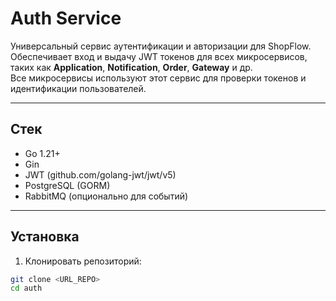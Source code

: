 # Auth Service

Универсальный сервис аутентификации и авторизации для ShopFlow.  
Обеспечивает вход и выдачу JWT токенов для всех микросервисов, таких как **Application**, **Notification**, **Order**, **Gateway** и др.  
Все микросервисы используют этот сервис для проверки токенов и идентификации пользователей.

---

## Стек

- Go 1.21+
- Gin
- JWT (github.com/golang-jwt/jwt/v5)
- PostgreSQL (GORM)
- RabbitMQ (опционально для событий)

---

## Установка

1. Клонировать репозиторий:
```bash
git clone <URL_REPO>
cd auth




